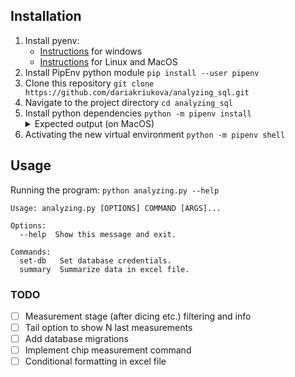 ## Installation

1. Install pyenv:
    - [Instructions](https://pyenv-win.github.io/pyenv-win/#installation) for windows
    - [Instructions](https://github.com/pyenv/pyenv#installation) for Linux and MacOS
2. Install PipEnv python module
  `pip install --user pipenv`
3. Clone this repository
  `git clone https://github.com/dariakriukova/analyzing_sql.git`
4. Navigate to the project directory
  `cd analyzing_sql`
5. Install python dependencies
  `python -m pipenv install`
	  <details><summary>Expected output (on MacOS)</summary>
	  <pre>
	  Creating a virtualenv for this project...
	  Pipfile: ~/projects/analyzing_sql/Pipfile
	  Using ~/.pyenv/versions/3.10.1/bin/python3 (3.10.1) to create virtualenv...
	  ⠦ Creating virtual environment...created virtual environment
	  ✔ Successfully created virtual environment! 
	  Virtualenv location: ~/.local/share/virtualenvs/analyzing_sql-jP6szl67
	  Installing dependencies from Pipfile.lock (f950b0)...
	  🐍   ▉▉▉▉▉▉▉▉▉▉▉▉▉▉▉▉▉▉▉▉▉▉▉▉▉▉▉▉▉▉▉▉ 13/13 — 00:00:06
	  Ignoring pywin32: markers 'sys_platform == "win32"' don't match your environment
	  To activate this project's virtualenv, run pipenv shell.
	  Alternatively, run a command inside the virtualenv with pipenv run.
      </pre></details>
6. Activating the new virtual environment
  `python -m pipenv shell`


## Usage

Running the program: `python analyzing.py --help`

```
Usage: analyzing.py [OPTIONS] COMMAND [ARGS]...

Options:
  --help  Show this message and exit.

Commands:
  set-db   Set database credentials.
  summary  Summarize data in excel file.
```

### TODO

- [ ] Measurement stage (after dicing etc.) filtering and info
- [ ] Tail option to show N last measurements
- [ ] Add database migrations
- [ ] Implement chip measurement command
- [ ] Conditional formatting in excel file
